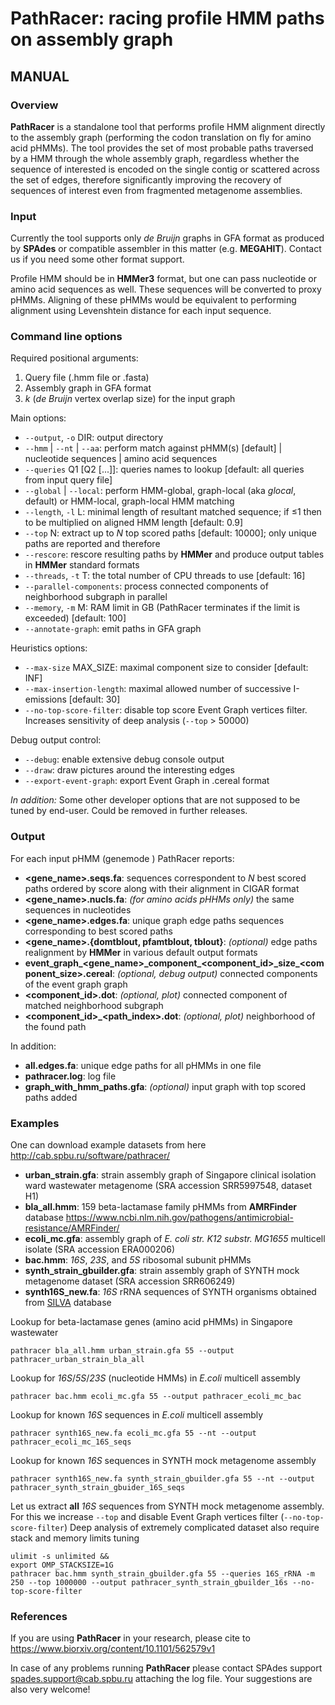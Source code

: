 PathRacer: racing profile HMM paths on assembly graph
=====================================================
MANUAL
------

### Overview
<!-- PathRacer is assembly graph against profile HMM aligning tool supporting -->
<!-- both _local-local_ and _global-local_ (aka _glocal_) alignment and both nucleotide and amino acid profile HMMs. -->
<!-- The tool finds all proper alignments rather than only the best one. -->
<!-- That allows extracting all genes satisfying HMM gene model from the assembly. -->
<!--  -->
**PathRacer** is a standalone tool that performs profile HMM alignment directly to the
assembly graph (performing the codon translation on fly for amino acid pHMMs).
The tool provides the set of most probable paths traversed by a HMM through the
whole assembly graph, regardless whether the sequence of interested is encoded
on the single contig or scattered across the set of edges, therefore
significantly improving the recovery of sequences of interest even from
fragmented metagenome assemblies.

### Input
Currently the tool supports only _de Bruijn_ graphs in GFA format as produced by **SPAdes** or compatible assembler in this matter (e.g. **MEGAHIT**).
Contact us if you need some other format support.

Profile HMM should be in **HMMer3** format, but one can pass nucleotide or amino acid sequences as well.
These sequences will be converted to proxy pHMMs.
Aligning of these pHMMs would be equivalent to performing alignment using Levenshtein distance for each input sequence.


### Command line options
Required positional arguments:

1. Query file (.hmm file or .fasta)
2. Assembly graph in GFA format
3. _k_ (_de Bruijn_ vertex overlap size) for the input graph

Main options:

- `--output`, `-o` DIR: output directory
- `--hmm` | `--nt` | `--aa`: perform match against pHMM(s) [default] | nucleotide sequences | amino acid sequences
- `--queries` Q1 [Q2 [...]]: queries names to lookup [default: all queries from input query file]
- `--global` | `--local`: perform HMM-global, graph-local (aka _glocal_, default) or HMM-local, graph-local HMM matching
- `--length`, `-l` L: minimal length of resultant matched sequence; if &le;1 then to be multiplied on aligned HMM length [default: 0.9]
- `--top` N: extract up to _N_ top scored paths [default: 10000]; only unique paths are reported and therefore
- `--rescore`: rescore resulting paths by **HMMer** and produce output tables in **HMMer** standard formats
- `--threads`, `-t` T: the total number of CPU threads to use [default: 16]
- `--parallel-components`: process connected components of neighborhood subgraph in parallel
- `--memory`, `-m` M: RAM limit in GB (PathRacer terminates if the limit is exceeded) [default: 100]
- `--annotate-graph`: emit paths in GFA graph

Heuristics options:

- `--max-size` MAX\_SIZE: maximal component size to consider [default: INF]
- `--max-insertion-length`: maximal allowed number of successive I-emissions [default: 30]
- `--no-top-score-filter`: disable top score Event Graph vertices filter. Increases sensitivity of deep analysis (`--top` &gt; 50000)

Debug output control:

- `--debug`: enable extensive debug console output
- `--draw`: draw pictures around the interesting edges
- `--export-event-graph`: export Event Graph in .cereal format

_In addition:_ Some other developer options that are not supposed to be tuned by end-user. Could be removed in further releases.

### Output
For each input pHMM (genemode ) PathRacer reports:

- **&lt;gene\_name&gt;.seqs.fa**: sequences correspondent to _N_ best scored paths ordered by score along with their alignment in CIGAR format
- **&lt;gene\_name&gt;.nucls.fa**: _(for amino acids pHHMs only)_ the same sequences in nucleotides
- **&lt;gene\_name&gt;.edges.fa**: unique graph edge paths sequences corresponding to best scored paths
- **&lt;gene\_name&gt;.{domtblout, pfamtblout, tblout}**: _(optional)_ edge paths realignment by **HMMer** in various default output formats
- **event\_graph\_&lt;gene\_name&gt;\_component\_&lt;component\_id&gt;\_size\_&lt;component\_size&gt;.cereal**: _(optional, debug output)_ connected components of the event graph graph
- **&lt;component\_id&gt;.dot**: _(optional, plot)_ connected component of matched neighborhood subgraph
- **&lt;component\_id&gt;\_&lt;path\_index&gt;.dot**: _(optional, plot)_ neighborhood of the found path

In addition:

- **all.edges.fa**: unique edge paths for all pHMMs in one file
- **pathracer.log**: log file
- **graph\_with\_hmm\_paths.gfa**: _(optional)_ input graph with top scored paths added


### Examples
One can download example datasets from here <http://cab.spbu.ru/software/pathracer/>

- **urban_strain.gfa**: strain assembly graph of Singapore clinical isolation ward wastewater metagenome (SRA accession SRR5997548, dataset H1)
- **bla\_all.hmm**: 159 beta-lactamase family pHMMs from **AMRFinder** database <https://www.ncbi.nlm.nih.gov/pathogens/antimicrobial-resistance/AMRFinder/>
- **ecoli\_mc.gfa**: assembly graph of _E. coli str. K12 substr. MG1655_ multicell isolate (SRA accession ERA000206)
- **bac.hmm**: _16S_, _23S_, and _5S_ ribosomal subunit pHMMs
- **synth\_strain\_gbuilder.gfa**: strain assembly graph of SYNTH mock metagenome dataset (SRA accession SRR606249)
- **synth16S\_new.fa**: _16S_ rRNA sequences of SYNTH organisms obtained from [SILVA](https://www.arb-silva.de/) database

Lookup for beta-lactamase genes (amino acid pHMMs) in Singapore wastewater  
```
pathracer bla_all.hmm urban_strain.gfa 55 --output pathracer_urban_strain_bla_all
```

Lookup for _16S_/_5S_/_23S_ (nucleotide HMMs) in _E.coli_ multicell assembly  
```
pathracer bac.hmm ecoli_mc.gfa 55 --output pathracer_ecoli_mc_bac
```

Lookup for known _16S_ sequences in _E.coli_ multicell assembly  
```
pathracer synth16S_new.fa ecoli_mc.gfa 55 --nt --output pathracer_ecoli_mc_16S_seqs
```

Lookup for known _16S_ sequences in SYNTH mock metagenome assembly  
```
pathracer synth16S_new.fa synth_strain_gbuilder.gfa 55 --nt --output pathracer_synth_strain_gbuider_16S_seqs
```

Let us extract **all** _16S_ sequences from SYNTH mock metagenome assembly.
For this we increase `--top` and disable Event Graph vertices filter (`--no-top-score-filter`)
Deep analysis of extremely complicated dataset also require stack and memory limits tuning  
```
ulimit -s unlimited &&  
export OMP_STACKSIZE=1G  
pathracer bac.hmm synth_strain_gbuilder.gfa 55 --queries 16S_rRNA -m 250 --top 1000000 --output pathracer_synth_strain_gbuilder_16s --no-top-score-filter
```

### References
If you are using **PathRacer** in your research, please cite to <https://www.biorxiv.org/content/10.1101/562579v1>

In case of any problems running **PathRacer** please contact SPAdes support <spades.support@cab.spbu.ru> attaching the log file.
Your suggestions are also very welcome!
